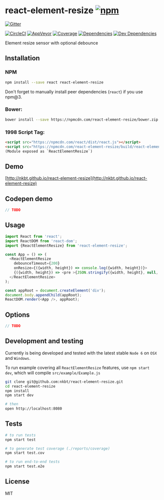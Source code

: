# react-element-resize [![npm](https://img.shields.io/npm/v/react-element-resize.svg?style=flat-square)](https://www.npmjs.com/package/react-element-resize)

[![Gitter](https://img.shields.io/gitter/room/nkbt/help.svg?style=flat-square)](https://gitter.im/nkbt/help)

[![CircleCI](https://img.shields.io/circleci/project/nkbt/react-element-resize.svg?style=flat-square&label=nix-build)](https://circleci.com/gh/nkbt/react-element-resize)
[![AppVeyor](https://img.shields.io/appveyor/ci/nkbt/react-element-resize.svg?style=flat-square&label=win-build)](https://ci.appveyor.com/project/nkbt/react-element-resize)
[![Coverage](https://img.shields.io/codecov/c/github/nkbt/react-element-resize.svg?style=flat-square)](https://codecov.io/github/nkbt/react-element-resize?branch=master)
[![Dependencies](https://img.shields.io/david/nkbt/react-element-resize.svg?style=flat-square)](https://david-dm.org/nkbt/react-element-resize)
[![Dev Dependencies](https://img.shields.io/david/dev/nkbt/react-element-resize.svg?style=flat-square)](https://david-dm.org/nkbt/react-element-resize#info=devDependencies)

Element resize sensor with optional debounce

## Installation

### NPM
```sh
npm install --save react react-element-resize
```

Don't forget to manually install peer dependencies (`react`) if you use npm@3.


### Bower:
```sh
bower install --save https://npmcdn.com/react-element-resize/bower.zip
```


### 1998 Script Tag:
```html
<script src="https://npmcdn.com/react/dist/react.js"></script>
<script src="https://npmcdn.com/react-element-resize/build/react-element-resize.js"></script>
(Module exposed as `ReactElementResize`)
```


## Demo

[http://nkbt.github.io/react-element-resize](http://nkbt.github.io/react-element-resize)

## Codepen demo

```js
// TODO
```

## Usage
```js
import React from 'react';
import ReactDOM from 'react-dom';
import {ReactElementResize} from 'react-element-resize';

const App = () => (
  <ReactElementResize
    debounceTimeout={200}
    onResize={({width, height}) => console.log({width, height})}>
    {({width, height}) => <pre >{JSON.stringify({width, height}, null, 2)}</pre>}
  </ReactElementResize>
);

const appRoot = document.createElement('div');
document.body.appendChild(appRoot);
ReactDOM.render(<App />, appRoot);
```

## Options

```js
// TODO
```

## Development and testing

Currently is being developed and tested with the latest stable `Node 6` on `OSX` and `Windows`.

To run example covering all `ReactElementResize` features, use `npm start dev`, which will compile `src/example/Example.js`

```bash
git clone git@github.com:nkbt/react-element-resize.git
cd react-element-resize
npm install
npm start dev

# then
open http://localhost:8080
```

## Tests

```bash
# to run tests
npm start test

# to generate test coverage (./reports/coverage)
npm start test.cov

# to run end-to-end tests
npm start test.e2e
```

## License

MIT
